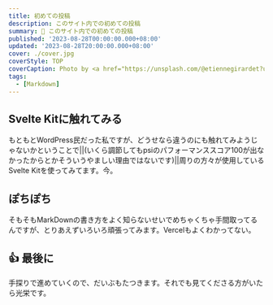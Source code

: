 ```yaml
---
title: 初めての投稿
description: このサイト内での初めての投稿
summary: 📝 このサイト内での初めての投稿
published: '2023-08-28T00:00:00.000+08:00'
updated: '2023-08-28T20:00:00.000+08:00'
cover: ./cover.jpg
coverStyle: TOP
coverCaption: Photo by <a href="https://unsplash.com/@etiennegirardet?utm_source=unsplash&utm_medium=referral&utm_content=creditCopyText">Etienne Girardet</a> on <a href="https://unsplash.com/s/photos/motivation?utm_source=unsplash&utm_medium=referral&utm_content=creditCopyText">Unsplash</a>
tags:
  - [Markdown]
---
```


<script lang="ts">
  import Youtube from '$lib/components/youtube.svelte'
  import Custom from '$custom/custom.svelte'
  const const_variable = 999;

  import Folder from '$lib/components/folder.svelte'

  let configFolder = [
    { name: 'QWER.config.js', icon: 'i-vscode-icons-file-type-typescript-official' },
    { name: 'site.ts', icon: 'i-bxs-file-js' }
  ]
</script>

## Svelte Kitに触れてみる

もともとWordPress民だった私ですが、どうせなら違うのにも触れてみようじゃないかということで||(いくら調節してもpsiのパフォーマンススコア100が出なかったからとかそういうやましい理由ではないです)||周りの方々が使用しているSvelte Kitを使ってみてます。今。

## ぽちぽち

そもそもMarkDownの書き方をよく知らないせいでめちゃくちゃ手間取ってるんですが、とりあえずいろいろ頑張ってみます。Vercelもよくわかってない。

## 👍 最後に

手探りで進めていくので、だいぶもたつきます。それでも見てくださる方がいたら光栄です。
